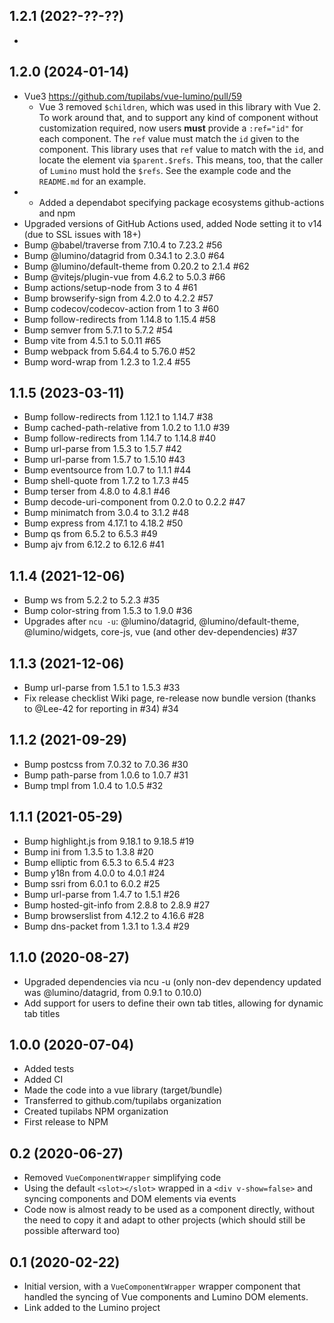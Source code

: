 ## 1.2.1 (202?-??-??)

- 

## 1.2.0 (2024-01-14)

- Vue3 https://github.com/tupilabs/vue-lumino/pull/59
  - Vue 3 removed `$children`, which was used in this library with Vue 2. To
    work around that, and to support any kind of component without customization
    required, now users **must** provide a `:ref="id"` for each component. The
    `ref` value must match the `id` given to the component. This library uses
    that `ref` value to match with the `id`, and locate the element via
    `$parent.$refs`. This means, too, that the caller of `Lumino` must hold the
    `$refs`. See the example code and the `README.md` for an example.
- - Added a dependabot specifying package ecosystems github-actions and npm
- Upgraded versions of GitHub Actions used, added Node setting it to v14 (due to SSL issues with 18+)
- Bump @babel/traverse from 7.10.4 to 7.23.2 #56
- Bump @lumino/datagrid from 0.34.1 to 2.3.0 #64
- Bump @lumino/default-theme from 0.20.2 to 2.1.4 #62
- Bump @vitejs/plugin-vue from 4.6.2 to 5.0.3 #66
- Bump actions/setup-node from 3 to 4 #61
- Bump browserify-sign from 4.2.0 to 4.2.2 #57
- Bump codecov/codecov-action from 1 to 3 #60
- Bump follow-redirects from 1.14.8 to 1.15.4 #58
- Bump semver from 5.7.1 to 5.7.2 #54
- Bump vite from 4.5.1 to 5.0.11 #65
- Bump webpack from 5.64.4 to 5.76.0 #52
- Bump word-wrap from 1.2.3 to 1.2.4 #55

## 1.1.5 (2023-03-11)

- Bump follow-redirects from 1.12.1 to 1.14.7 #38
- Bump cached-path-relative from 1.0.2 to 1.1.0 #39
- Bump follow-redirects from 1.14.7 to 1.14.8 #40
- Bump url-parse from 1.5.3 to 1.5.7 #42
- Bump url-parse from 1.5.7 to 1.5.10 #43
- Bump eventsource from 1.0.7 to 1.1.1 #44
- Bump shell-quote from 1.7.2 to 1.7.3 #45
- Bump terser from 4.8.0 to 4.8.1 #46
- Bump decode-uri-component from 0.2.0 to 0.2.2 #47
- Bump minimatch from 3.0.4 to 3.1.2 #48
- Bump express from 4.17.1 to 4.18.2 #50
- Bump qs from 6.5.2 to 6.5.3 #49
- Bump ajv from 6.12.2 to 6.12.6 #41

## 1.1.4 (2021-12-06)

- Bump ws from 5.2.2 to 5.2.3 #35
- Bump color-string from 1.5.3 to 1.9.0 #36
- Upgrades after `ncu -u`: @lumino/datagrid, @lumino/default-theme, @lumino/widgets, core-js, vue (and other dev-dependencies) #37

## 1.1.3 (2021-12-06)

- Bump url-parse from 1.5.1 to 1.5.3 #33
- Fix release checklist Wiki page, re-release now bundle version (thanks to @Lee-42 for reporting in #34) #34

## 1.1.2 (2021-09-29)

- Bump postcss from 7.0.32 to 7.0.36 #30
- Bump path-parse from 1.0.6 to 1.0.7 #31
- Bump tmpl from 1.0.4 to 1.0.5 #32

## 1.1.1 (2021-05-29)

- Bump highlight.js from 9.18.1 to 9.18.5 #19
- Bump ini from 1.3.5 to 1.3.8 #20 
- Bump elliptic from 6.5.3 to 6.5.4 #23
- Bump y18n from 4.0.0 to 4.0.1 #24
- Bump ssri from 6.0.1 to 6.0.2 #25
- Bump url-parse from 1.4.7 to 1.5.1 #26
- Bump hosted-git-info from 2.8.8 to 2.8.9 #27
- Bump browserslist from 4.12.2 to 4.16.6 #28
- Bump dns-packet from 1.3.1 to 1.3.4 #29 

## 1.1.0 (2020-08-27)

- Upgraded dependencies via ncu -u (only non-dev dependency updated
was @lumino/datagrid, from 0.9.1 to 0.10.0)
- Add support for users to define their own tab titles, allowing for
dynamic tab titles

## 1.0.0 (2020-07-04)

- Added tests
- Added CI
- Made the code into a vue library (target/bundle)
- Transferred to github.com/tupilabs organization
- Created tupilabs NPM organization
- First release to NPM

## 0.2 (2020-06-27)

- Removed `VueComponentWrapper` simplifying code
- Using the default `<slot></slot>` wrapped in a `<div v-show=false>`
and syncing components and DOM elements via events
- Code now is almost ready to be used as a component directly, without
the need to copy it and adapt to other projects (which should still
be possible afterward too)

## 0.1 (2020-02-22)

- Initial version, with a `VueComponentWrapper` wrapper component that
handled the syncing of Vue components and Lumino DOM elements.
- Link added to the Lumino project
